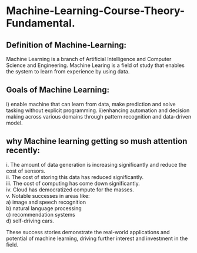 # Machine-Learning-Course-Theory-Fundamental.
## Definition of Machine-Learning:
Machine Learning is a branch of Artificial Intelligence and Computer Science and Engineering.
Machine Learing is a field of study that enables the system to learn from experience by using data.


## Goals of Machine Learning:
i) enable machine that can learn from data, make prediction and solve tasking without explicit programming.
ii)enhancing automation and decision making across various domains through pattern recognition and data-driven model.

## why Machine learning getting so mush attention recently:

i. The amount of data generation is increasing significantly and reduce the cost of sensors.  
ii. The cost of storing this data has reduced significantly.  
iii. The cost of computing has come down significantly.  
iv. Cloud has democratized compute for the masses.  
v. Notable successes in areas like:  
        a) image and speech recognition  
        b) natural language processing  
        c) recommendation systems  
        d) self-driving cars.  

These success stories demonstrate the real-world applications and potential of machine learning, driving further interest and investment in the field.  

